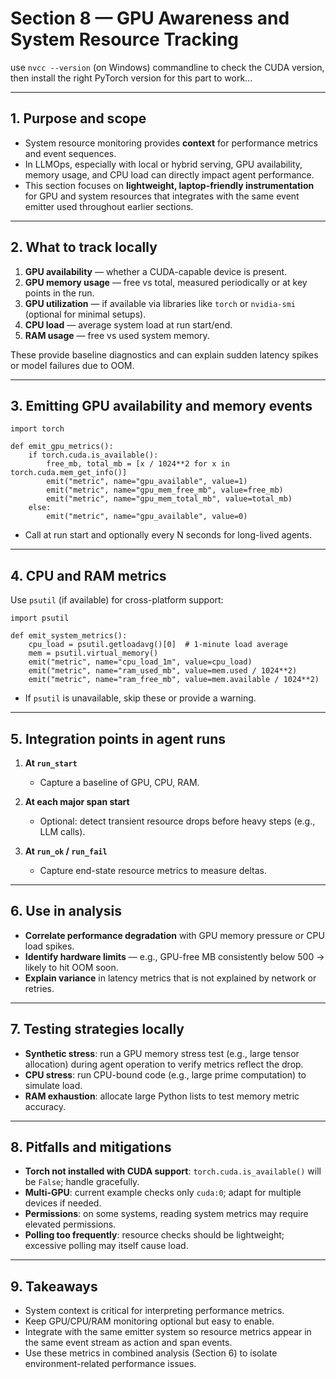 # Section 8 — GPU Awareness and System Resource Tracking
  
use `nvcc --version` (on Windows) commandline to check the CUDA version, then install the right PyTorch version for this part to work...  
  
---

## 1. Purpose and scope

* System resource monitoring provides **context** for performance metrics and event sequences.
* In LLMOps, especially with local or hybrid serving, GPU availability, memory usage, and CPU load can directly impact agent performance.
* This section focuses on **lightweight, laptop-friendly instrumentation** for GPU and system resources that integrates with the same event emitter used throughout earlier sections.

---

## 2. What to track locally

1. **GPU availability** — whether a CUDA-capable device is present.
2. **GPU memory usage** — free vs total, measured periodically or at key points in the run.
3. **GPU utilization** — if available via libraries like `torch` or `nvidia-smi` (optional for minimal setups).
4. **CPU load** — average system load at run start/end.
5. **RAM usage** — free vs used system memory.

These provide baseline diagnostics and can explain sudden latency spikes or model failures due to OOM.

---

## 3. Emitting GPU availability and memory events

```
import torch

def emit_gpu_metrics():
    if torch.cuda.is_available():
        free_mb, total_mb = [x / 1024**2 for x in torch.cuda.mem_get_info()]
        emit("metric", name="gpu_available", value=1)
        emit("metric", name="gpu_mem_free_mb", value=free_mb)
        emit("metric", name="gpu_mem_total_mb", value=total_mb)
    else:
        emit("metric", name="gpu_available", value=0)
```

* Call at run start and optionally every N seconds for long-lived agents.

---

## 4. CPU and RAM metrics

Use `psutil` (if available) for cross-platform support:

```
import psutil

def emit_system_metrics():
    cpu_load = psutil.getloadavg()[0]  # 1-minute load average
    mem = psutil.virtual_memory()
    emit("metric", name="cpu_load_1m", value=cpu_load)
    emit("metric", name="ram_used_mb", value=mem.used / 1024**2)
    emit("metric", name="ram_free_mb", value=mem.available / 1024**2)
```

* If `psutil` is unavailable, skip these or provide a warning.

---

## 5. Integration points in agent runs

1. **At `run_start`**

   * Capture a baseline of GPU, CPU, RAM.
2. **At each major span start**

   * Optional: detect transient resource drops before heavy steps (e.g., LLM calls).
3. **At `run_ok` / `run_fail`**

   * Capture end-state resource metrics to measure deltas.

---

## 6. Use in analysis

* **Correlate performance degradation** with GPU memory pressure or CPU load spikes.
* **Identify hardware limits** — e.g., GPU-free MB consistently below 500 → likely to hit OOM soon.
* **Explain variance** in latency metrics that is not explained by network or retries.

---

## 7. Testing strategies locally

* **Synthetic stress**: run a GPU memory stress test (e.g., large tensor allocation) during agent operation to verify metrics reflect the drop.
* **CPU stress**: run CPU-bound code (e.g., large prime computation) to simulate load.
* **RAM exhaustion**: allocate large Python lists to test memory metric accuracy.

---

## 8. Pitfalls and mitigations

* **Torch not installed with CUDA support**: `torch.cuda.is_available()` will be `False`; handle gracefully.
* **Multi-GPU**: current example checks only `cuda:0`; adapt for multiple devices if needed.
* **Permissions**: on some systems, reading system metrics may require elevated permissions.
* **Polling too frequently**: resource checks should be lightweight; excessive polling may itself cause load.

---

## 9. Takeaways

* System context is critical for interpreting performance metrics.
* Keep GPU/CPU/RAM monitoring optional but easy to enable.
* Integrate with the same emitter system so resource metrics appear in the same event stream as action and span events.
* Use these metrics in combined analysis (Section 6) to isolate environment-related performance issues.

